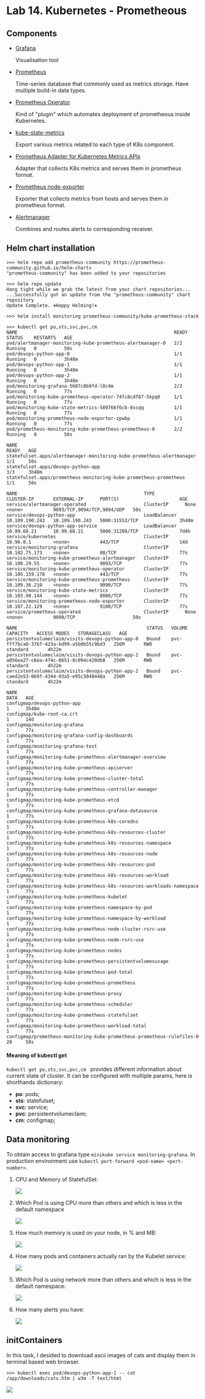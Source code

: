 # Lab 14. Kubernetes - Prometheous

## Components

- [Grafana](https://grafana.com/)

  Visualisation tool

- [Prometheus](https://prometheus.io/)

  Time-series database that commonly used as metrics storage. Have multiple build-in data types.

- [Prometheus Operator](https://github.com/prometheus-operator/prometheus-operator)

  Kind of "plugin" which automates deployment of prometheous inside Kubernetes.

- [kube-state-metrics](https://github.com/kubernetes/kube-state-metrics)

  Export various metrics related to each type of K8s component.

- [Prometheus Adapter for Kubernetes Metrics APIs](https://github.com/DirectXMan12/k8s-prometheus-adapter)

  Adapter that collects K8s metrics and serves them in prometheus format.

- [Prometheus node-exporter](https://github.com/prometheus/node_exporter)

  Exporter that collects metrics from hosts and serves them in prometheus format.

- [Alertmanager](https://github.com/prometheus/alertmanager)

  Combines and routes alerts to corresponding receiver.

## Helm chart installation

```
>>> helm repo add prometheus-community https://prometheus-community.github.io/helm-charts
"prometheus-community" has been added to your repositories

>>> helm repo update
Hang tight while we grab the latest from your chart repositories...
...Successfully got an update from the "prometheus-community" chart repository
Update Complete. ⎈Happy Helming!⎈

>>> helm install monitoring prometheus-community/kube-prometheus-stack

>>> kubectl get po,sts,svc,pvc,cm
NAME                                                         READY   STATUS    RESTARTS   AGE
pod/alertmanager-monitoring-kube-prometheus-alertmanager-0   2/2     Running   0          50s
pod/devops-python-app-0                                      1/1     Running   0          3h48m
pod/devops-python-app-1                                      1/1     Running   0          3h48m
pod/devops-python-app-2                                      1/1     Running   0          3h48m
pod/monitoring-grafana-5687c8b9fd-l8c4m                      2/2     Running   0          77s
pod/monitoring-kube-prometheus-operator-74fc8cdf87-5kpq6     1/1     Running   0          77s
pod/monitoring-kube-state-metrics-589766f6cb-8scqq           1/1     Running   0          77s
pod/monitoring-prometheus-node-exporter-zpwbp                1/1     Running   0          77s
pod/prometheus-monitoring-kube-prometheus-prometheus-0       2/2     Running   0          50s

NAME                                                                    READY   AGE
statefulset.apps/alertmanager-monitoring-kube-prometheus-alertmanager   1/1     50s
statefulset.apps/devops-python-app                                      3/3     3h48m
statefulset.apps/prometheus-monitoring-kube-prometheus-prometheus       1/1     50s

NAME                                              TYPE           CLUSTER-IP       EXTERNAL-IP      PORT(S)                      AGE
service/alertmanager-operated                     ClusterIP      None             <none>           9093/TCP,9094/TCP,9094/UDP   50s
service/devops-python-app                         LoadBalancer   10.109.190.243   10.109.190.243   5000:31553/TCP               3h48m
service/devops-python-app-service                 LoadBalancer   10.99.68.21      10.99.68.21      5000:31209/TCP               7d4h
service/kubernetes                                ClusterIP      10.96.0.1        <none>           443/TCP                      14d
service/monitoring-grafana                        ClusterIP      10.102.75.173    <none>           80/TCP                       77s
service/monitoring-kube-prometheus-alertmanager   ClusterIP      10.100.29.55     <none>           9093/TCP                     77s
service/monitoring-kube-prometheus-operator       ClusterIP      10.105.159.178   <none>           443/TCP                      77s
service/monitoring-kube-prometheus-prometheus     ClusterIP      10.109.36.210    <none>           9090/TCP                     77s
service/monitoring-kube-state-metrics             ClusterIP      10.103.90.144    <none>           8080/TCP                     77s
service/monitoring-prometheus-node-exporter       ClusterIP      10.107.22.129    <none>           9100/TCP                     77s
service/prometheus-operated                       ClusterIP      None             <none>           9090/TCP                     50s

NAME                                               STATUS   VOLUME                                     CAPACITY   ACCESS MODES   STORAGECLASS   AGE
persistentvolumeclaim/visits-devops-python-app-0   Bound    pvc-fff7bca8-376f-423a-bd99-a5bdb55c9bd3   256M       RWO            standard       4h22m
persistentvolumeclaim/visits-devops-python-app-1   Bound    pvc-a056ea27-c6ea-474c-8651-8c094c420db8   256M       RWO            standard       4h22m
persistentvolumeclaim/visits-devops-python-app-2   Bound    pvc-caed2e53-069f-4344-93a5-e95c5048448a   256M       RWO            standard       4h22m

NAME                                                                     DATA   AGE
configmap/devops-python-app                                              1      3h48m
configmap/kube-root-ca.crt                                               1      14d
configmap/monitoring-grafana                                             1      77s
configmap/monitoring-grafana-config-dashboards                           1      77s
configmap/monitoring-grafana-test                                        1      77s
configmap/monitoring-kube-prometheus-alertmanager-overview               1      77s
configmap/monitoring-kube-prometheus-apiserver                           1      77s
configmap/monitoring-kube-prometheus-cluster-total                       1      77s
configmap/monitoring-kube-prometheus-controller-manager                  1      77s
configmap/monitoring-kube-prometheus-etcd                                1      77s
configmap/monitoring-kube-prometheus-grafana-datasource                  1      77s
configmap/monitoring-kube-prometheus-k8s-coredns                         1      77s
configmap/monitoring-kube-prometheus-k8s-resources-cluster               1      77s
configmap/monitoring-kube-prometheus-k8s-resources-namespace             1      77s
configmap/monitoring-kube-prometheus-k8s-resources-node                  1      77s
configmap/monitoring-kube-prometheus-k8s-resources-pod                   1      77s
configmap/monitoring-kube-prometheus-k8s-resources-workload              1      77s
configmap/monitoring-kube-prometheus-k8s-resources-workloads-namespace   1      77s
configmap/monitoring-kube-prometheus-kubelet                             1      77s
configmap/monitoring-kube-prometheus-namespace-by-pod                    1      77s
configmap/monitoring-kube-prometheus-namespace-by-workload               1      77s
configmap/monitoring-kube-prometheus-node-cluster-rsrc-use               1      77s
configmap/monitoring-kube-prometheus-node-rsrc-use                       1      77s
configmap/monitoring-kube-prometheus-nodes                               1      77s
configmap/monitoring-kube-prometheus-persistentvolumesusage              1      77s
configmap/monitoring-kube-prometheus-pod-total                           1      77s
configmap/monitoring-kube-prometheus-prometheus                          1      77s
configmap/monitoring-kube-prometheus-proxy                               1      77s
configmap/monitoring-kube-prometheus-scheduler                           1      77s
configmap/monitoring-kube-prometheus-statefulset                         1      77s
configmap/monitoring-kube-prometheus-workload-total                      1      77s
configmap/prometheus-monitoring-kube-prometheus-prometheus-rulefiles-0   28     50s
```

#### Meaning of kubectl get

`kubectl get po,sts,svc,pvc,cm ` provides different information about current state of cluster. It can be configured with multiple params, here is shorthands dictionary:
  - **po**: pods;
  - **sts**: statefulset;
  - **svc**: service;
  - **pvc**: persistentvolumeclaim;
  - **cm**: configmap;

## Data monitoring

To obtain access to grafana type `minikube service monitoring-grafana`. In production environment use `kubectl port-forward <pod-name> <port-number>`.

1. CPU and Memory of StatefulSet:

   ![](./images/lab14/1.png)
   
2. Which Pod is using CPU more than others and which is less in the default namespace

   ![](./images/lab14/2.png)
   
3. How much memory is used on your node, in % and MB:

   ![](./images/lab14/3.png)

4. How many pods and containers actually ran by the Kubelet service:

   ![](./images/lab14/4.png)
   
5. Which Pod is using network more than others and which is less in the default namespace:

   ![](./images/lab14/5.png)
   
6. How many alerts you have:

   ![](./images/lab14/6.png)
   
## initContainers

In this task, I desided to download ascii images of cats and display them in terminal based web browser.

```
>>> kubectl exec pod/devops-python-app-1 -- cat /app/downloads/cats.htm | w3m -T text/html
```

![](./images/lab14/7.png)
